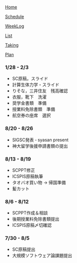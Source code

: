 [Home](index.md) 

[Schedule](Schedule.md) 

[WeekLog](WeekLog.md) 

[List](List.md)

[Taking](Taking.md)

[Plan](Plan.md)

### 1/28 - 2/3

- SC原稿，スライド
- 計算生体力学・スライド
- りそな，三井住友　残高確認
- 衣服，靴下　洗濯
- 奨学金書類　準備
- 授業料免除書類　準備
- 航空券の座席　選択

### 8/20 - 8/26
- SIGSC発表
‐ syasan present
- 神大留学後援申請書類の提出

### 8/13 - 8/19
- SCPPT修正
- ICSPIS原稿執筆
- タオバオ買い物 -> 帰国準備
- 髪カット

### 8/6 - 8/12
- SCPPT作成＆相談
- 後期授業料免除書類提出
- ICSPIS原稿〆切確認

### 7/30 - 8/5
- SC原稿提出
- 大規模ソフトウェア論課題提出
